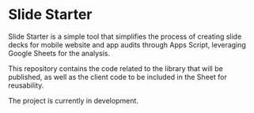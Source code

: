 # Slide Starter

Slide Starter is a simple tool that simplifies the process of creating slide decks for mobile website and app audits through Apps Script, leveraging Google Sheets for the analysis.

This repository contains the code related to the library that will be published, as well as the client code to be included in the Sheet for reusability.

The project is currently in development.